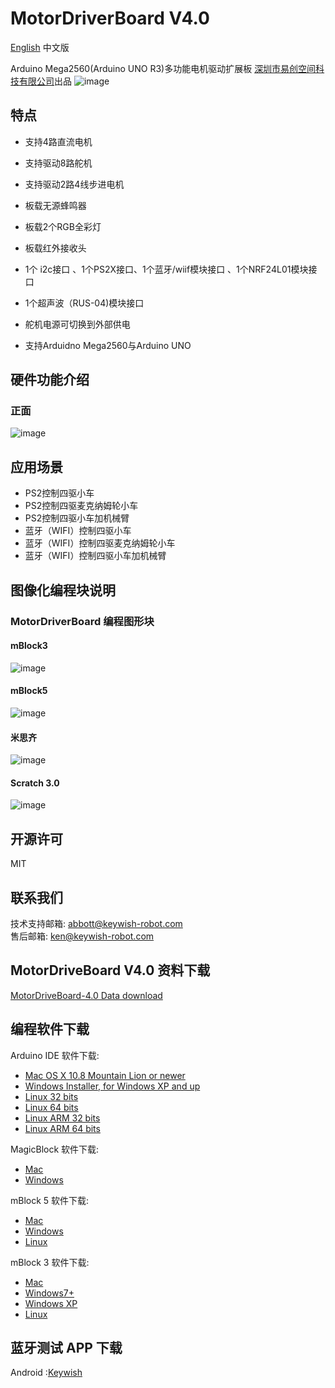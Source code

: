 # MotorDriverBoard V4.0
[English](README.md) 中文版

Arduino Mega2560(Arduino UNO R3)多功能电机驱动扩展板   [深圳市易创空间科技有限公司](www.emakefun.com)出品
![image](https://github.com/emakefun/emakefun-docs/raw/master/docs/open_source_hardware/UNO_mega2560_pic/icon.png)

## 特点

- 支持4路直流电机

- 支持驱动8路舵机

- 支持驱动2路4线步进电机

- 板载无源蜂鸣器

- 板载2个RGB全彩灯

- 板载红外接收头

- 1个 i2c接口 、1个PS2X接口、1个蓝牙/wiif模块接口 、1个NRF24L01模块接口

- 1个超声波（RUS-04)模块接口

- 舵机电源可切换到外部供电

- 支持Arduidno Mega2560与Arduino UNO

## 硬件功能介绍
### 正面
![image](https://github.com/emakefun/emakefun-docs/raw/master/docs/open_source_hardware/UNO_mega2560_pic/MotorDriverBoard_ZH.png)

## 应用场景

- PS2控制四驱小车
- PS2控制四驱麦克纳姆轮小车
- PS2控制四驱小车加机械臂
- 蓝牙（WIFI）控制四驱小车
- 蓝牙（WIFI）控制四驱麦克纳姆轮小车
- 蓝牙（WIFI）控制四驱小车加机械臂

## 图像化编程块说明

### MotorDriverBoard 编程图形块
#### mBlock3
![image](https://github.com/emakefun/emakefun-docs/raw/master/docs/open_source_hardware/UNO_mega2560_pic/mBlock_ZH.png)
#### mBlock5
![image](https://github.com/emakefun/emakefun-docs/raw/master/docs/open_source_hardware/UNO_mega2560_pic/mBlock5_ZH.png)
#### 米思齐
![image](https://github.com/emakefun/emakefun-docs/raw/master/docs/open_source_hardware/UNO_mega2560_pic/mixly_ZH.png)
#### Scratch 3.0
![image](https://github.com/emakefun/emakefun-docs/raw/master/docs/open_source_hardware/UNO_mega2560_pic/Scratch3.0_ZH.png)

## 开源许可
MIT
## 联系我们

技术支持邮箱: abbott@keywish-robot.com</br>
售后邮箱: ken@keywish-robot.com</br>

## MotorDriveBoard V4.0 资料下载 

[MotorDriveBoard-4.0 Data download](https://codeload.github.com/emakefun/MotorDriverBoard/zip/MotorDriveBoardV4.0)

## 编程软件下载

 Arduino IDE 软件下载:
* [Mac OS X 10.8 Mountain Lion or newer](https://downloads.arduino.cc/arduino-1.8.10-macosx.zip)</br>
* [Windows Installer, for Windows XP and up ](https://downloads.arduino.cc/arduino-1.8.10-windows.exe)</br>
* [Linux 32 bits](https://downloads.arduino.cc/arduino-1.8.10-linux32.tar.xz)</br> 
* [Linux 64 bits](https://downloads.arduino.cc/arduino-1.8.10-linux64.tar.xz)</br> 
* [Linux ARM 32 bits ](https://downloads.arduino.cc/arduino-1.8.10-linuxarm.tar.xz)</br> 
* [Linux ARM 64 bits ](https://downloads.arduino.cc/arduino-1.8.10-linuxaarch64.tar.xz)</br> 

 MagicBlock 软件下载:
* [Mac](http://www.emakefun.com/en/download)</br>
* [Windows](http://www.emakefun.com/en/download)</br>

 mBlock 5 软件下载:
* [Mac](https://dl.makeblock.com/mblock5/darwin/V5.1.0.pkg)</br>
* [Windows](https://dl.makeblock.com/mblock5/win32/V5.1.0.exe)</br>
* [Linux](https://dl.makeblock.com/mblock5/linux/mLink-1.2.0-amd64.deb)</br>

 mBlock 3 软件下载:
* [Mac](https://dl.makeblock.com/mblock3/mBlock_mac_V3.4.12.zip)</br>
* [Windows7+](https://dl.makeblock.com/mblock3/mBlock_win_V3.4.12.exe)</br>
* [Windows XP](http://download.makeblock.com/mblock/v_3_4_2/mBlock_win_V3.4.2_beta2_20161111.exe)</br>
* [Linux](https://dl.makeblock.com/mBlock4.0/mBlock_4.0.4_amd64.deb)</br>

## 蓝牙测试 APP 下载
Android :[Keywish](https://codeload.github.com/keywish/KeywishBot/zip/master)</br>
